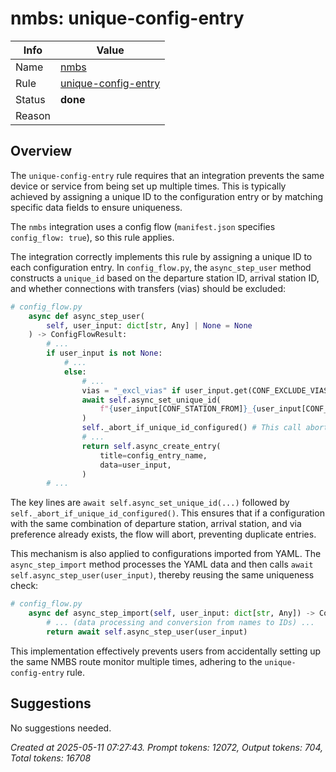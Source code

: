 # nmbs: unique-config-entry

| Info   | Value                                                                    |
|--------|--------------------------------------------------------------------------|
| Name   | [nmbs](https://www.home-assistant.io/integrations/nmbs/) |
| Rule   | [unique-config-entry](https://developers.home-assistant.io/docs/core/integration-quality-scale/rules/unique-config-entry)                                                     |
| Status | **done**                                                                 |
| Reason |                                                                          |

## Overview

The `unique-config-entry` rule requires that an integration prevents the same device or service from being set up multiple times. This is typically achieved by assigning a unique ID to the configuration entry or by matching specific data fields to ensure uniqueness.

The `nmbs` integration uses a config flow (`manifest.json` specifies `config_flow: true`), so this rule applies.

The integration correctly implements this rule by assigning a unique ID to each configuration entry.
In `config_flow.py`, the `async_step_user` method constructs a `unique_id` based on the departure station ID, arrival station ID, and whether connections with transfers (vias) should be excluded:

```python
# config_flow.py
    async def async_step_user(
        self, user_input: dict[str, Any] | None = None
    ) -> ConfigFlowResult:
        # ...
        if user_input is not None:
            # ...
            else:
                # ...
                vias = "_excl_vias" if user_input.get(CONF_EXCLUDE_VIAS) else ""
                await self.async_set_unique_id(
                    f"{user_input[CONF_STATION_FROM]}_{user_input[CONF_STATION_TO]}{vias}"
                )
                self._abort_if_unique_id_configured() # This call aborts if the unique_id already exists
                # ...
                return self.async_create_entry(
                    title=config_entry_name,
                    data=user_input,
                )
        # ...
```

The key lines are `await self.async_set_unique_id(...)` followed by `self._abort_if_unique_id_configured()`. This ensures that if a configuration with the same combination of departure station, arrival station, and via preference already exists, the flow will abort, preventing duplicate entries.

This mechanism is also applied to configurations imported from YAML. The `async_step_import` method processes the YAML data and then calls `await self.async_step_user(user_input)`, thereby reusing the same uniqueness check:

```python
# config_flow.py
    async def async_step_import(self, user_input: dict[str, Any]) -> ConfigFlowResult:
        # ... (data processing and conversion from names to IDs) ...
        return await self.async_step_user(user_input)
```

This implementation effectively prevents users from accidentally setting up the same NMBS route monitor multiple times, adhering to the `unique-config-entry` rule.

## Suggestions

No suggestions needed.

_Created at 2025-05-11 07:27:43. Prompt tokens: 12072, Output tokens: 704, Total tokens: 16708_
